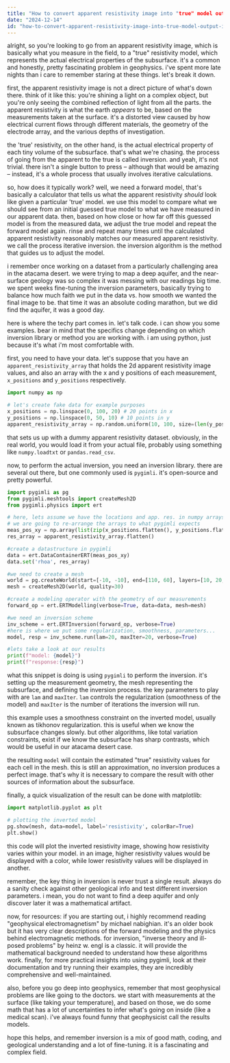 ```yaml
---
title: "How to convert apparent resistivity image into "true" model output image?"
date: "2024-12-14"
id: "how-to-convert-apparent-resistivity-image-into-true-model-output-image"
---
```


alright, so you're looking to go from an apparent resistivity image, which is basically what you measure in the field, to a "true" resistivity model, which represents the actual electrical properties of the subsurface. it's a common and honestly, pretty fascinating problem in geophysics. i've spent more late nights than i care to remember staring at these things. let's break it down.

first, the apparent resistivity image is not a direct picture of what's down there. think of it like this: you're shining a light on a complex object, but you're only seeing the combined reflection of light from all the parts. the apparent resistivity is what the earth *appears* to be, based on the measurements taken at the surface. it's a distorted view caused by how electrical current flows through different materials, the geometry of the electrode array, and the various depths of investigation.

the 'true' resistivity, on the other hand, is the actual electrical property of each tiny volume of the subsurface. that's what we're chasing. the process of going from the apparent to the true is called inversion. and yeah, it's not trivial. there isn't a single button to press – although that would be amazing – instead, it's a whole process that usually involves iterative calculations.

so, how does it typically work? well, we need a forward model, that's basically a calculator that tells us what the apparent resistivity *should* look like given a particular 'true' model. we use this model to compare what we should see from an initial guessed true model to what we have measured in our apparent data. then, based on how close or how far off this guessed model is from the measured data, we adjust the true model and repeat the forward model again. rinse and repeat many times until the calculated apparent resistivity reasonably matches our measured apparent resistivity. we call the process iterative inversion. the inversion algorithm is the method that guides us to adjust the model.

i remember once working on a dataset from a particularly challenging area in the atacama desert. we were trying to map a deep aquifer, and the near-surface geology was so complex it was messing with our readings big time. we spent weeks fine-tuning the inversion parameters, basically trying to balance how much faith we put in the data vs. how smooth we wanted the final image to be. that time it was an absolute coding marathon, but we did find the aquifer, it was a good day.

here is where the techy part comes in. let's talk code. i can show you some examples. bear in mind that the specifics change depending on which inversion library or method you are working with. i am using python, just because it's what i'm most comfortable with.

first, you need to have your data. let's suppose that you have an `apparent_resistivity_array` that holds the 2d apparent resistivity image values, and also an array with the x and y positions of each measurement, `x_positions` and `y_positions` respectively.

```python
import numpy as np

# let's create fake data for example purposes
x_positions = np.linspace(0, 100, 20) # 20 points in x
y_positions = np.linspace(0, 50, 10) # 10 points in y
apparent_resistivity_array = np.random.uniform(10, 100, size=(len(y_positions), len(x_positions))) # fake values between 10 and 100
```

that sets us up with a dummy apparent resistivity dataset. obviously, in the real world, you would load it from your actual file, probably using something like `numpy.loadtxt` or `pandas.read_csv`.

now, to perform the actual inversion, you need an inversion library. there are several out there, but one commonly used is `pygimli`. it's open-source and pretty powerful.

```python
import pygimli as pg
from pygimli.meshtools import createMesh2D
from pygimli.physics import ert

# here, lets assume we have the locations and app. res. in numpy arrays
# we are going to re-arrange the arrays to what pygimli expects
meas_pos_xy = np.array(list(zip(x_positions.flatten(), y_positions.flatten())))
res_array = apparent_resistivity_array.flatten()

#create a datastructure in pygimli
data = ert.DataContainerERT(meas_pos_xy)
data.set('rhoa', res_array)

#we need to create a mesh
world = pg.createWorld(start=[-10, -10], end=[110, 60], layers=[10, 20, 30])
mesh = createMesh2D(world, quality=30)

#create a modeling operator with the geometry of our measurements
forward_op = ert.ERTModelling(verbose=True, data=data, mesh=mesh)

#we need an inversion scheme
inv_scheme = ert.ERTInversion(forward_op, verbose=True)
#here is where we put some regularization, smoothness, parameters...
model, resp = inv_scheme.run(lam=20, maxIter=20, verbose=True)

#lets take a look at our results
print(f"model: {model}")
print(f"response:{resp}")

```

what this snippet is doing is using `pygimli` to perform the inversion. it's setting up the measurement geometry, the mesh representing the subsurface, and defining the inversion process. the key parameters to play with are `lam` and `maxIter`. `lam` controls the regularization (smoothness of the model) and `maxIter` is the number of iterations the inversion will run.

this example uses a smoothness constraint on the inverted model, usually known as tikhonov regularization. this is useful when we know the subsurface changes slowly. but other algorithms, like total variation constraints, exist if we know the subsurface has sharp contrasts, which would be useful in our atacama desert case.

the resulting `model` will contain the estimated "true" resistivity values for each cell in the mesh. this is still an approximation, no inversion produces a perfect image. that's why it is necessary to compare the result with other sources of information about the subsurface.

finally, a quick visualization of the result can be done with matplotlib:

```python
import matplotlib.pyplot as plt

# plotting the inverted model
pg.show(mesh, data=model, label='resistivity', colorBar=True)
plt.show()
```

this code will plot the inverted resistivity image, showing how resistivity varies within your model. in an image, higher resistivity values would be displayed with a color, while lower resistivity values will be displayed in another.

remember, the key thing in inversion is never trust a single result. always do a sanity check against other geological info and test different inversion parameters. i mean, you do not want to find a deep aquifer and only discover later it was a mathematical artifact.

now, for resources: if you are starting out, i highly recommend reading "geophysical electromagnetism" by michael nabighian. it's an older book but it has very clear descriptions of the forward modeling and the physics behind electromagnetic methods. for inversion, "inverse theory and ill-posed problems" by heinz w. engl is a classic. it will provide the mathematical background needed to understand how these algorithms work. finally, for more practical insights into using pygimli, look at their documentation and try running their examples, they are incredibly comprehensive and well-maintained.

also, before you go deep into geophysics, remember that most geophysical problems are like going to the doctors. we start with measurements at the surface (like taking your temperature), and based on those, we do some math that has a lot of uncertainties to infer what's going on inside (like a medical scan). i’ve always found funny that geophysicist call the results models.

hope this helps, and remember inversion is a mix of good math, coding, and geological understanding and a lot of fine-tuning. it is a fascinating and complex field.
